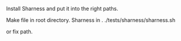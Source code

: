 Install Sharness and put it into the right paths.

Make file in root directory. Sharness in . ./tests/sharness/sharness.sh

or fix path.
